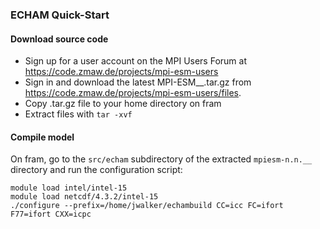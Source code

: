 ### ECHAM Quick-Start

#### Download source code

* Sign up for a user account on the MPI Users Forum at https://code.zmaw.de/projects/mpi-esm-users
* Sign in and download the latest MPI-ESM__.tar.gz from https://code.zmaw.de/projects/mpi-esm-users/files.
* Copy .tar.gz file to your home directory on fram
* Extract files with `tar -xvf`

#### Compile model
On fram, go to the `src/echam` subdirectory of the extracted `mpiesm-n.n.__` directory and run the
configuration script:
```
module load intel/intel-15
module load netcdf/4.3.2/intel-15
./configure --prefix=/home/jwalker/echambuild CC=icc FC=ifort F77=ifort CXX=icpc
```

